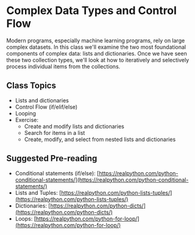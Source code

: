 # Complex Data Types and Control Flow

Modern programs, especially machine learning programs, rely on large complex datasets. In this class we'll examine the two most foundational components of complex data: lists and dictionaries. Once we have seen these two collection types, we'll look at how to iteratively and selectively process individual items from the collections.

## Class Topics

* Lists and dictionaries
* Control Flow (if/elif/else)
* Looping
* Exercise: 
    * Create and modify lists and dictionaries
    * Search for items in a list
    * Create, modify, and select from nested lists and dictionaries

## Suggested Pre-reading

* Conditional statements (if/else): [https://realpython.com/python-conditional-statements/](https://realpython.com/python-conditional-statements/)
* Lists and Tuples: [https://realpython.com/python-lists-tuples/](https://realpython.com/python-lists-tuples/)
* Dictionaries: [https://realpython.com/python-dicts/](https://realpython.com/python-dicts/)
* Loops: [https://realpython.com/python-for-loop/](https://realpython.com/python-for-loop/)
